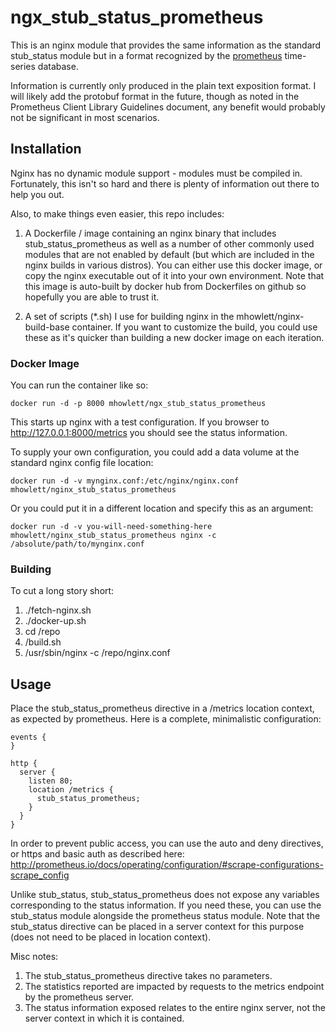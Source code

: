 # ngx_stub_status_prometheus

This is an nginx module that provides the same information as the standard stub_status module but in a format recognized by the <a href="http://prometheus.io">prometheus</a> time-series database.

Information is currently only produced in the plain text exposition format. I will likely add the protobuf format in the future, though as noted in the Prometheus Client Library Guidelines document, any benefit would probably not be significant in most scenarios.

## Installation

Nginx has no dynamic module support - modules must be compiled in. Fortunately, this isn't so hard and there is plenty of information out there to help you out.

Also, to make things even easier, this repo includes:

1. A Dockerfile / image containing an nginx binary that includes stub_status_prometheus as well as a number of other commonly used modules that are not enabled by default (but which are included in the nginx builds in various distros). You can either use this docker image, or copy the nginx executable out of it into your own environment. Note that this image is auto-built by docker hub from Dockerfiles on github so hopefully you are able to trust it.

2. A set of scripts (*.sh) I use for building nginx in the mhowlett/nginx-build-base container. If you want to customize the build, you could use these as it's quicker than building a new docker image on each iteration.

### Docker Image

You can run the container like so:

    docker run -d -p 8000 mhowlett/ngx_stub_status_prometheus
  
This starts up nginx with a test configuration. If you browser to http://127.0.0.1:8000/metrics you should see the status information.

To supply your own configuration, you could add a data volume at the standard nginx config file location:

    docker run -d -v mynginx.conf:/etc/nginx/nginx.conf mhowlett/nginx_stub_status_prometheus

Or you could put it in a different location and specify this as an argument: 

    docker run -d -v you-will-need-something-here mhowlett/nginx_stub_status_prometheus nginx -c /absolute/path/to/mynginx.conf

### Building

To cut a long story short:

1. ./fetch-nginx.sh
2. ./docker-up.sh
3. cd /repo
4. /build.sh
5. /usr/sbin/nginx -c /repo/nginx.conf


## Usage

Place the stub_status_prometheus directive in a /metrics location context, as expected by prometheus.
Here is a complete, minimalistic configuration:

    events {
    }

    http {
      server {
        listen 80;
        location /metrics {
          stub_status_prometheus;
        }
      }
    }


In order to prevent public access, you can use the auto and deny directives, or https and basic auth as described here: http://prometheus.io/docs/operating/configuration/#scrape-configurations-scrape_config 

Unlike stub_status, stub_status_prometheus does not expose any variables corresponding to the status information. 
If you need these, you can use the stub_status module alongside the prometheus status module.
Note that the stub_status directive can be placed in a server context for this purpose (does not need to be placed in location context).

Misc notes:

1. The stub_status_prometheus directive takes no parameters.
2. The statistics reported are impacted by requests to the metrics endpoint by the prometheus server.
3. The status information exposed relates to the entire nginx server, not the server context in which it is contained.
